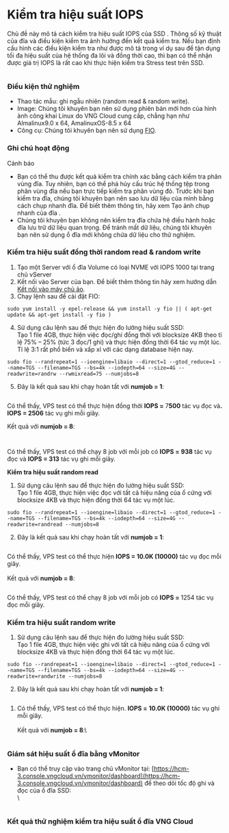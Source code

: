 # Kiểm tra hiệu suất IOPS

Chủ đề này mô tả cách kiểm tra hiệu suất IOPS của SSD . Thông số kỹ thuật của đĩa và điều kiện kiểm tra ảnh hưởng đến kết quả kiểm tra. Nếu bạn định cấu hình các điều kiện kiểm tra như được mô tả trong ví dụ sau để tận dụng tối đa hiệu suất của hệ thống đa lõi và đồng thời cao, thì bạn có thể nhận được giá trị IOPS là rất cao khi thực hiện kiểm tra Stress test trên SSD.

<figure><img src="https://docs.vngcloud.vn/download/attachments/63766877/image2023-8-10_15-38-26.png?version=1&#x26;modificationDate=1691656708000&#x26;api=v2" alt=""><figcaption></figcaption></figure>

### **Điều kiện thử nghiệm** <a href="#kiemtrahieusuatiops-dieukienthunghiem" id="kiemtrahieusuatiops-dieukienthunghiem"></a>

* Thao tác mẫu: ghi ngẫu nhiên (random read & random write).
* Image: Chúng tôi khuyên bạn nên sử dụng phiên bản mới hơn của hình ảnh công khai Linux do VNG Cloud cung cấp, chẳng hạn như Almalinux9.0 x 64, AmalinuxOS-8.5 x 64
* Công cụ: Chúng tôi khuyên bạn nên sử dụng [FIO](https://linux.die.net/man/1/fio?spm=a2c63.p38356.0.0.5dd851c3Me9qMH).

### **Ghi chú hoạt động** <a href="#kiemtrahieusuatiops-ghichuhoatdong" id="kiemtrahieusuatiops-ghichuhoatdong"></a>

Cảnh báo

* Bạn có thể thu được kết quả kiểm tra chính xác bằng cách kiểm tra phân vùng đĩa. Tuy nhiên, bạn có thể phá hủy cấu trúc hệ thống tệp trong phân vùng đĩa nếu bạn trực tiếp kiểm tra phân vùng đó. Trước khi bạn kiểm tra đĩa, chúng tôi khuyên bạn nên sao lưu dữ liệu của mình bằng cách chụp nhanh đĩa. Để biết thêm thông tin, hãy xem Tạo ảnh chụp nhanh của đĩa .
* Chúng tôi khuyên bạn không nên kiểm tra đĩa chứa hệ điều hành hoặc đĩa lưu trữ dữ liệu quan trọng. Để tránh mất dữ liệu, chúng tôi khuyên bạn nên sử dụng ổ đĩa mới không chứa dữ liệu cho thử nghiệm.

### **Kiểm tra hiệu suất đồng thời random read & random write** <a href="#kiemtrahieusuatiops-kiemtrahieusuatdongthoirandomread-and-randomwrite" id="kiemtrahieusuatiops-kiemtrahieusuatdongthoirandomread-and-randomwrite"></a>

1. Tạo một Server với ổ đĩa Volume có loại NVME với IOPS 1000 tại trang chủ vServer
2. Kết nối vào Server của bạn. Để biết thêm thông tin hãy xem hướng dẫn [Kết nối vào máy chủ ảo](../server/ket-noi-vao-may-chu-ao/).
3. Chạy lệnh sau để cài đặt FIO:

```
sudo yum install -y epel-release && yum install -y fio || ( apt-get update && apt-get install -y fio )
```

4. Sử dụng câu lệnh sau để thực hiện đo lường hiệu suất SSD:\
   Tạo 1 file 4GB, thực hiện việc đọc/ghi đồng thời với blocksize 4KB theo tỉ lệ 75% – 25% (tức 3 đọc/1 ghi) và thực hiện đồng thời 64 tác vụ một lúc. Tỉ lệ 3:1 rất phổ biến và xấp xỉ với các dạng database hiện nay.

```
sudo fio --randrepeat=1 --ioengine=libaio --direct=1 --gtod_reduce=1 --name=TGS --filename=TGS --bs=4k --iodepth=64 --size=4G --readwrite=randrw --rwmixread=75 --numjobs=8
```

5. Đây là kết quả sau khi chạy hoàn tất với **numjob = 1**:

<figure><img src="https://docs.vngcloud.vn/download/attachments/63766877/image2023-8-23_14-31-37.png?version=1&#x26;modificationDate=1692775898000&#x26;api=v2" alt=""><figcaption></figcaption></figure>

Có thể thấy, VPS test có thể thực hiện đồng thời **IOPS =** 7**500** tác vụ đọc v&#xE0;**. IOPS = 2506** tác vụ ghi mỗi giây.

Kết quả với **numjob = 8**:

<figure><img src="https://docs.vngcloud.vn/download/attachments/63766877/image2023-8-23_16-22-5.png?version=1&#x26;modificationDate=1692782525000&#x26;api=v2" alt=""><figcaption></figcaption></figure>

<figure><img src="https://docs.vngcloud.vn/download/attachments/63766877/image2023-8-23_16-22-25.png?version=1&#x26;modificationDate=1692782546000&#x26;api=v2" alt=""><figcaption></figcaption></figure>

Có thể thấy, VPS test có thể chạy 8 job với  mỗi job có **IOPS =** **938** tác vụ đọc và **IOPS = 313** tác vụ ghi mỗi giây.

**Kiểm tra hiệu suất random read**

1. Sử dụng câu lệnh sau để thực hiện đo lường hiệu suất SSD:\
   Tạo 1 file 4GB, thực hiện việc đọc với tất cả hiệu năng của ổ cứng với blocksize 4KB và thực hiện đồng thời 64 tác vụ một lúc.&#x20;

```
sudo fio --randrepeat=1 --ioengine=libaio --direct=1 --gtod_reduce=1 --name=TGS --filename=TGS --bs=4k --iodepth=64 --size=4G --readwrite=randread --numjobs=8
```

2. Đây là kết quả sau khi chạy hoàn tất với **numjob = 1**:

<figure><img src="https://docs.vngcloud.vn/download/attachments/63766877/image2023-8-23_16-30-23.png?version=1&#x26;modificationDate=1692783024000&#x26;api=v2" alt=""><figcaption></figcaption></figure>

Có thể thấy, VPS test có thể thực hiện **IOPS = 10.0K (10000)** tác vụ đọc mỗi giây.\
\
Kết quả với **numjob = 8**:

<figure><img src="https://docs.vngcloud.vn/download/attachments/63766877/image2023-8-29_13-32-25.png?version=1&#x26;modificationDate=1693290746000&#x26;api=v2" alt=""><figcaption></figcaption></figure>

Có thể thấy, VPS test có thể chạy 8 job với  mỗi job có **IOPS =** 1254 tác vụ đọc mỗi giây.

### **Kiểm tra hiệu suất random write** <a href="#kiemtrahieusuatiops-kiemtrahieusuatrandomwrite" id="kiemtrahieusuatiops-kiemtrahieusuatrandomwrite"></a>

1. Sử dụng câu lệnh sau để thực hiện đo lường hiệu suất SSD:\
   Tạo 1 file 4GB, thực hiện việc ghi với tất cả hiệu năng của ổ cứng với blocksize 4KB và thực hiện đồng thời 64 tác vụ một lúc.&#x20;

```
sudo fio --randrepeat=1 --ioengine=libaio --direct=1 --gtod_reduce=1 --name=TGS --filename=TGS --bs=4k --iodepth=64 --size=4G --readwrite=randwrite --numjobs=8
```

2. Đây là kết quả sau khi chạy hoàn tất với **numjob = 1**:

<figure><img src="https://docs.vngcloud.vn/download/attachments/63766877/image2023-8-23_16-34-58.png?version=1&#x26;modificationDate=1692783299000&#x26;api=v2" alt=""><figcaption></figcaption></figure>

1.  Có thể thấy, VPS test có thể thực hiện. **IOPS =** **10.0K (10000)** tác vụ ghi mỗi giây.\
    \
    Kết quả với **numjob = 8**:\


    <figure><img src="https://docs.vngcloud.vn/download/attachments/63766877/image2023-8-30_14-53-48.png?version=1&#x26;modificationDate=1693382029000&#x26;api=v2" alt=""><figcaption></figcaption></figure>

### **Giám sát hiệu suất ổ đĩa bằng vMonitor** <a href="#kiemtrahieusuatiops-giamsathieusuatodiabangvmonitor" id="kiemtrahieusuatiops-giamsathieusuatodiabangvmonitor"></a>

*   Bạn có thể truy cập vào trang chủ vMonitor tại: [https://hcm-3.console.vngcloud.vn/vmonitor/dashboard](https://hcm-3.console.vngcloud.vn/vmonitor/dashboard) để theo dõi tốc độ ghi và đọc của ổ đĩa SSD:\
    \


    <figure><img src="https://docs.vngcloud.vn/download/attachments/63766877/image2023-8-14_15-19-19.png?version=1&#x26;modificationDate=1692001160000&#x26;api=v2" alt=""><figcaption></figcaption></figure>

### **Kết quả thử nghiệm kiểm tra hiệu suất ổ đĩa VNG Cloud** <a href="#kiemtrahieusuatiops-ketquathunghiemkiemtrahieusuatodiavngcloud" id="kiemtrahieusuatiops-ketquathunghiemkiemtrahieusuatodiavngcloud"></a>

<figure><img src="https://docs.vngcloud.vn/download/attachments/63766877/image2023-8-29_9-54-22.png?version=1&#x26;modificationDate=1693277663000&#x26;api=v2" alt=""><figcaption></figcaption></figure>

